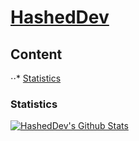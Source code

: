 # [HashedDev](https://github.com/HashedDev)

## Content
⋅⋅* [Statistics]()

### Statistics
[![HashedDev's Github Stats](https://github-readme-stats.vercel.app/api?username=HashedDev&count_private=true&theme=tokyonight&show_icons=true)](https://github.com/anuraghazra/github-readme-stats)
